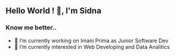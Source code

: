 ## Hello World ! 👋, I'm Sidna

### Know me better..
- 🔭 I’m currently working on Imani Prima as Junior Software Dev
- 🌱 I’m currently interested in Web Developing and Data Analitics
